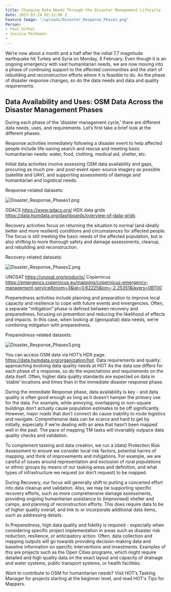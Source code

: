 ```yaml
---
title: Changing Data Needs Through the Disaster Management Lifecycle
date: 2023-03-24 02:12:00 Z
Feature Image: "/uploads/Disaster_Response_Phases.png"
Person:
- Paul Uithol
- Jessica Pechmann
- 
---
```


We’re now about a month and a half after the initial 7.7 magnitude earthquake hit Turkey and Syria on Monday, 6 February. Even though it is an ongoing emergency with vast humanitarian needs, we are now moving into a phase of continuing support to the affected communities and the start of rebuilding and reconstruction efforts where it is feasible to do. As the phase of disaster response changes, so do the data needs and data and quality requirements.

## Data Availability and Uses: OSM Data Across the Disaster Management Phases

During each phase of the ‘disaster management cycle,' there are different data needs, uses, and requirements. Let’s first take a brief look at the different phases.

Response activities immediately following a disaster event to help affected people include life-saving search and rescue and meeting basic humanitarian needs: water, food, clothing, medical aid, shelter, etc. 

Initial data activities involve assessing OSM data availability and gaps, procuring as much pre- and post-event open-source imagery as possible (satellite and UAV), and supporting assessments of damage and humanitarian and logistical needs.

Response-related datasets:

![Disaster_Response_Phases1.png](/uploads/Disaster_Response_Phases1.png)

GDACS https://www.gdacs.org/
HDX data grids https://data.humdata.org/dashboards/overview-of-data-grids

Recovery activities focus on returning the situation to normal (and ideally better and more resilient) conditions and circumstances for affected people. The focus is still meeting the basic needs of the affected population, but is also shifting to more thorough safety and damage assessments, cleanup, and rebuilding and reconstruction.

Recovery-related datasets:

![Disaster_Response_Phases2.png](/uploads/Disaster_Response_Phases2.png)

UNOSAT https://unosat.org/products/
 Copernicus https://emergency.copernicus.eu/mapping/copernicus-emergency-management-service#zoom=3&lat=0.62225&lon=-2.25351&layers=0BT00

Preparedness activities include planning and preparation to improve local capacity and resilience to cope with future events and emergencies. Often, a separate “mitigation” phase is defined between recovery and preparedness, focusing on prevention and reducing the likelihood of effects and impacts. In this case, when looking at (geospatial) data needs, we’re combining mitigation with preparedness.

Preparedness-related datasets:

![Disaster_Response_Phases3.png](/uploads/Disaster_Response_Phases3.png)

You can access OSM data via HOT’s HDX page. https://data.humdata.org/organization/hot. 
Data requirements and quality: approaching evolving data quality needs at HOT
As the data use differs for each phase of a response, so do the expectations and requirements on the data itself. Often, higher data quality standards are expected on data in ‘stable’ locations and times than in the immediate disaster response phase.

During the immediate Response phase, data availability is key - and data quality is often good enough as long as it doesn’t hamper the primary use for the data. For example, while annoying, overlapping or non-square buildings don’t actually cause population estimates to be off significantly. However, major roads that don’t connect do cause inability to route logistics and navigate. Comprehensive data can be scarce and hard to get by initially, especially if we’re dealing with an area that hasn’t been mapped well in the past. The pace of mapping TM tasks will invariably outpace data quality checks and validation.

To complement tasking and data creation, we run a  (data) Protection Risk Assessment to ensure we consider local risk factors, potential harms of mapping, and think of improvements and mitigations. For example, we are careful of issues around representation and exclusion of rural populations or ethnic groups by means of our tasking areas and definition, and what types of infrastructure we request (or don’t request) to be mapped.

During Recovery, our focus will generally shift to putting a concerted effort into data cleanup and validation. Also, we may be supporting specific recovery efforts, such as more comprehensive damage assessments, providing ongoing humanitarian assistance to (improvised) shelter and camps, and planning of reconstruction efforts. This does require data to be of higher quality overall, and link to or incorporate additional data items, such as addressing details.

In Preparedness, high data quality and fidelity is required - especially when considering specific project implementation in areas such as disaster risk reduction, resilience, or anticipatory action. Often, data collection and mapping outputs will go towards providing decision-making data and baseline information on specific interventions and investments. Examples of this are projects such as the Open Cities programs, which might require detailed and high quality data on the exact layout and capacity of drainage and water systems, public transport systems, or health facilities.

Want to contribute to OSM for humanitarian needs? Visit HOT’s Tasking Manager for projects starting at the beginner level, and read HOT's Tips for Mappers. 
